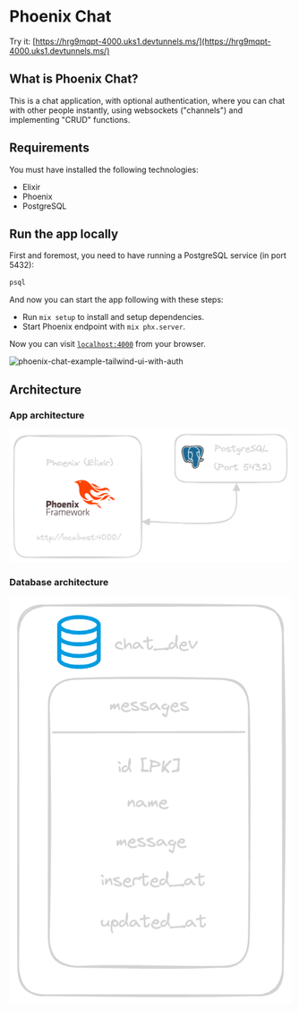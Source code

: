# Phoenix Chat

Try it: 
[https://hrg9mqpt-4000.uks1.devtunnels.ms/](https://hrg9mqpt-4000.uks1.devtunnels.ms/)

## What is Phoenix Chat?

This is a chat application, with optional authentication, where you can chat with other people instantly, using websockets ("channels") and implementing "CRUD" functions.

## Requirements

You must have installed the following technologies:

  * Elixir
  * Phoenix 
  * PostgreSQL

## Run the app locally

First and foremost, you need to have running a PostgreSQL service (in port 5432):

```sh
psql
```

And now you can start the app following with these steps:

  * Run `mix setup` to install and setup dependencies.
  * Start Phoenix endpoint with `mix phx.server`.

Now you can visit [`localhost:4000`](http://localhost:4000) from your browser.

![phoenix-chat-example-tailwind-ui-with-auth](https://user-images.githubusercontent.com/194400/204945771-fa4f4c2a-b055-4ef2-93f0-fe0c6b8f4466.gif)

## Architecture

### App architecture

![App architecture](./app_architecture.png)

### Database architecture

![Database architecture](./database.png)